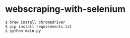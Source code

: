 # webscraping-with-selenium

```
$ brew install chromedriver
$ pip install requirements.txt
$ python main.py
```
